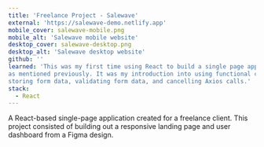 ```yaml
---
title: 'Freelance Project - Salewave'
external: 'https://salewave-demo.netlify.app'
mobile_cover: salewave-mobile.png
mobile_alt: 'Salewave mobile website'
desktop_cover: salewave-desktop.png
desktop_alt: 'Salewave desktop website'
github: ''
learned: 'This was my first time using React to build a single page application, as my only prior experience was building components as part of a larger web application, JupyterLab,
as mentioned previously. It was my introduction into using functional components within React, using React Router, and creating custom hooks to abstract functionality such as 
storing form data, validating form data, and cancelling Axios calls.'
stack:
  - React
---
```


A React-based single-page application created for a freelance client. This project consisted of building out a responsive landing page and user dashboard from a Figma design.
